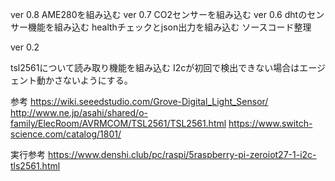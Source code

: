 ver 0.8
AME280を組み込む
ver 0.7
CO2センサーを組み込む
ver 0.6
dhtのセンサー機能を組み込む
healthチェックとjson出力を組み込む
ソースコード整理

ver 0.2

tsl2561について読み取り機能を組み込む
I2cが初回で検出できない場合はエージェント動かさないようにする。


参考
https://wiki.seeedstudio.com/Grove-Digital_Light_Sensor/
http://www.ne.jp/asahi/shared/o-family/ElecRoom/AVRMCOM/TSL2561/TSL2561.html
https://www.switch-science.com/catalog/1801/

実行参考
https://www.denshi.club/pc/raspi/5raspberry-pi-zeroiot27-1-i2c-tls2561.html